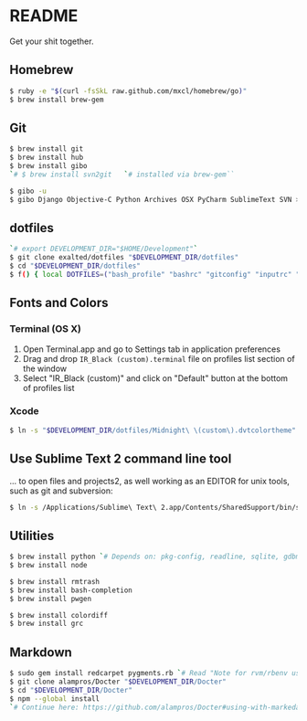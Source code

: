 README
======

Get your shit together.

Homebrew
--------

```bash
$ ruby -e "$(curl -fsSkL raw.github.com/mxcl/homebrew/go)"
$ brew install brew-gem
```

Git
---

```bash
$ brew install git
$ brew install hub
$ brew install gibo
`# $ brew install svn2git	`# installed via brew-gem``

$ gibo -u
$ gibo Django Objective-C Python Archives OSX PyCharm SublimeText SVN > .gitignore_global
```

dotfiles
--------

```bash
`# export DEVELOPMENT_DIR="$HOME/Development"`
$ git clone exalted/dotfiles "$DEVELOPMENT_DIR/dotfiles"
$ cd "$DEVELOPMENT_DIR/dotfiles"
$ f() { local DOTFILES=("bash_profile" "bashrc" "gitconfig" "inputrc" "sqliterc" "hushlogin"); for i in ${DOTFILES[@]}; do ln -s "$DEVELOPMENT_DIR/dotfiles/$i.symlink" "$HOME/.$i"; done }; f; unset -f f;
```

Fonts and Colors
----------------

### Terminal (OS X)

1. Open Terminal.app and go to Settings tab in application preferences
2. Drag and drop `IR_Black (custom).terminal` file on profiles list section of the window
3. Select "IR_Black (custom)" and click on "Default" button at the bottom of profiles list

### Xcode

```bash
$ ln -s "$DEVELOPMENT_DIR/dotfiles/Midnight\ \(custom\).dvtcolortheme" "$HOME/Library/Developer/Xcode/UserData/FontAndColorThemes/Midnight\ \(custom\).dvtcolortheme"
```

Use Sublime Text 2 command line tool
------------------------------------

... to open files and projects2, as well working as an EDITOR for unix tools,
such as git and subversion:

```bash
$ ln -s /Applications/Sublime\ Text\ 2.app/Contents/SharedSupport/bin/subl /usr/local/bin/sublime
```

Utilities
---------

```bash
$ brew install python `# Depends on: pkg-config, readline, sqlite, gdbm`
$ brew install node

$ brew install rmtrash
$ brew install bash-completion
$ brew install pwgen

$ brew install colordiff
$ brew install grc
```

Markdown
--------

```bash
$ sudo gem install redcarpet pygments.rb `# Read "Note for rvm/rbenv users" at http://support.markedapp.com/kb/how-to-tips-and-tricks/using-marked-with-github-flavored-markdown-and-syntax-highlighting`
$ git clone alampros/Docter "$DEVELOPMENT_DIR/Docter"
$ cd "$DEVELOPMENT_DIR/Docter"
$ npm --global install
`# Continue here: https://github.com/alampros/Docter#using-with-markedapp`
```
